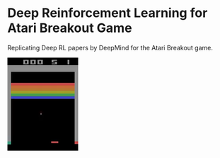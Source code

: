 # Deep Reinforcement Learning for Atari Breakout Game
Replicating Deep RL papers by DeepMind for the Atari Breakout game.

![game](./sample.gif)
